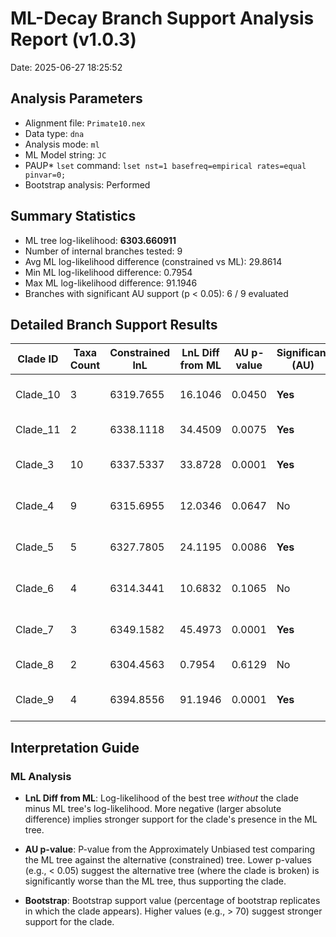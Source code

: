# ML-Decay Branch Support Analysis Report (v1.0.3)

Date: 2025-06-27 18:25:52

## Analysis Parameters

- Alignment file: `Primate10.nex`
- Data type: `dna`
- Analysis mode: `ml`
- ML Model string: `JC`
- PAUP* `lset` command: `lset nst=1 basefreq=empirical rates=equal pinvar=0;`
- Bootstrap analysis: Performed

## Summary Statistics

- ML tree log-likelihood: **6303.660911**
- Number of internal branches tested: 9
- Avg ML log-likelihood difference (constrained vs ML): 29.8614
- Min ML log-likelihood difference: 0.7954
- Max ML log-likelihood difference: 91.1946
- Branches with significant AU support (p < 0.05): 6 / 9 evaluated

## Detailed Branch Support Results

| Clade ID | Taxa Count | Constrained lnL | LnL Diff from ML | AU p-value | Significant (AU) | Bootstrap | Included Taxa (sample) |
|----------|------------ |-----------------|------------------|------------|-------------------- |----------- |--------------------------|
| Clade_10 | 3 | 6319.7655 | 16.1046 | 0.0450 | **Yes** | 100 | Macaca_fascicularis, Macaca_fuscata, Macaca_mulatta |
| Clade_11 | 2 | 6338.1118 | 34.4509 | 0.0075 | **Yes** | 100 | Macaca_fuscata, Macaca_mulatta |
| Clade_3 | 10 | 6337.5337 | 33.8728 | 0.0001 | **Yes** | 100 | Gibbon, Gorilla_gorilla, Homo_sapiens... |
| Clade_4 | 9 | 6315.6955 | 12.0346 | 0.0647 | No | 100 | Gibbon, Gorilla_gorilla, Homo_sapiens... |
| Clade_5 | 5 | 6327.7805 | 24.1195 | 0.0086 | **Yes** | 100 | Gibbon, Gorilla_gorilla, Homo_sapiens... |
| Clade_6 | 4 | 6314.3441 | 10.6832 | 0.1065 | No | 100 | Gorilla_gorilla, Homo_sapiens, Orangutan... |
| Clade_7 | 3 | 6349.1582 | 45.4973 | 0.0001 | **Yes** | 100 | Gorilla_gorilla, Homo_sapiens, Pan_troglodytes |
| Clade_8 | 2 | 6304.4563 | 0.7954 | 0.6129 | No | 60 | Homo_sapiens, Pan_troglodytes |
| Clade_9 | 4 | 6394.8556 | 91.1946 | 0.0001 | **Yes** | 100 | Macaca_fascicularis, Macaca_fuscata, Macaca_mulatta... |

## Interpretation Guide

### ML Analysis
- **LnL Diff from ML**: Log-likelihood of the best tree *without* the clade minus ML tree's log-likelihood. More negative (larger absolute difference) implies stronger support for the clade's presence in the ML tree.
- **AU p-value**: P-value from the Approximately Unbiased test comparing the ML tree against the alternative (constrained) tree. Lower p-values (e.g., < 0.05) suggest the alternative tree (where the clade is broken) is significantly worse than the ML tree, thus supporting the clade.

- **Bootstrap**: Bootstrap support value (percentage of bootstrap replicates in which the clade appears). Higher values (e.g., > 70) suggest stronger support for the clade.
